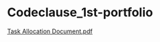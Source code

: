 # Codeclause_1st-portfolio

[Task Allocation Document.pdf](https://github.com/mayank23raj/Codeclause_1st-portfolio/files/11659947/Task.Allocation.Document.pdf)
